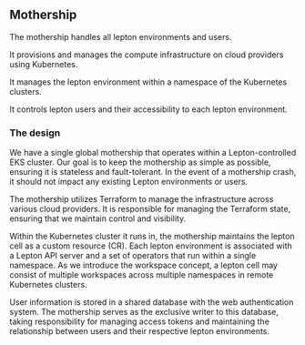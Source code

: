 ## Mothership

The mothership handles all lepton environments and users.

It provisions and manages the compute infrastructure on cloud providers using Kubernetes.

It manages the lepton environment within a namespace of the Kubernetes clusters.

It controls lepton users and their accessibility to each lepton environment.

### The design

We have a single global mothership that operates within a Lepton-controlled EKS cluster. Our goal is to keep the mothership as simple as possible, ensuring it is stateless and fault-tolerant. In the event of a mothership crash, it should not impact any existing Lepton environments or users.

The mothership utilizes Terraform to manage the infrastructure across various cloud providers. It is responsible for managing the Terraform state, ensuring that we maintain control and visibility.

Within the Kubernetes cluster it runs in, the mothership maintains the lepton cell as a custom resource (CR). Each lepton environment is associated with a Lepton API server and a set of operators that run within a single namespace. As we introduce the workspace concept, a lepton cell may consist of multiple workspaces across multiple namespaces in remote Kubernetes clusters.

User information is stored in a shared database with the web authentication system. The mothership serves as the exclusive writer to this database, taking responsibility for managing access tokens and maintaining the relationship between users and their respective lepton environments.